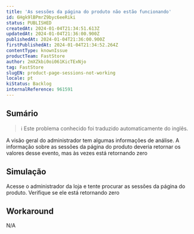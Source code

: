 ```yaml
---
title: 'As sessões da página do produto não estão funcionando'
id: 6Hgk9lBPmrZ9byc6eeRiki
status: PUBLISHED
createdAt: 2024-01-04T21:34:51.613Z
updatedAt: 2024-01-04T21:36:00.900Z
publishedAt: 2024-01-04T21:36:00.900Z
firstPublishedAt: 2024-01-04T21:34:52.264Z
contentType: knownIssue
productTeam: FastStore
author: 2mXZkbi0oi061KicTExNjo
tag: FastStore
slugEN: product-page-sessions-not-working
locale: pt
kiStatus: Backlog
internalReference: 961591
---
```


## Sumário

>ℹ️ Este problema conhecido foi traduzido automaticamente do inglês.


A visão geral do administrador tem algumas informações de análise. A informação sobre as sessões da página do produto deveria retornar os valores desse evento, mas às vezes está retornando zero

## Simulação


Acesse o administrador da loja e tente procurar as sessões da página do produto. Verifique se ele está retornando zero



## Workaround


N/A





